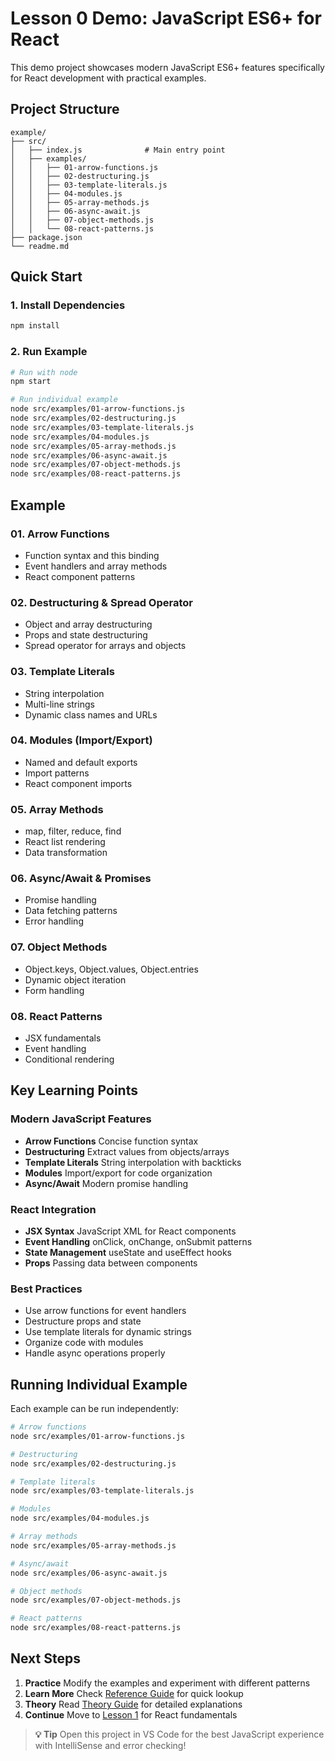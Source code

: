 # Lesson 0 Demo: JavaScript ES6+ for React

This demo project showcases modern JavaScript ES6+ features specifically for React development with practical examples.

## Project Structure

```
example/
├── src/
│   ├── index.js              # Main entry point
│   ├── examples/
│   │   ├── 01-arrow-functions.js
│   │   ├── 02-destructuring.js
│   │   ├── 03-template-literals.js
│   │   ├── 04-modules.js
│   │   ├── 05-array-methods.js
│   │   ├── 06-async-await.js
│   │   ├── 07-object-methods.js
│   │   └── 08-react-patterns.js
├── package.json
└── readme.md
```

## Quick Start

### 1. Install Dependencies

```bash
npm install
```

### 2. Run Example

```bash
# Run with node
npm start

# Run individual example
node src/examples/01-arrow-functions.js
node src/examples/02-destructuring.js
node src/examples/03-template-literals.js
node src/examples/04-modules.js
node src/examples/05-array-methods.js
node src/examples/06-async-await.js
node src/examples/07-object-methods.js
node src/examples/08-react-patterns.js
```

## Example

### 01. Arrow Functions
- Function syntax and this binding
- Event handlers and array methods
- React component patterns

### 02. Destructuring & Spread Operator
- Object and array destructuring
- Props and state destructuring
- Spread operator for arrays and objects

### 03. Template Literals
- String interpolation
- Multi-line strings
- Dynamic class names and URLs

### 04. Modules (Import/Export)
- Named and default exports
- Import patterns
- React component imports

### 05. Array Methods
- map, filter, reduce, find
- React list rendering
- Data transformation

### 06. Async/Await & Promises
- Promise handling
- Data fetching patterns
- Error handling

### 07. Object Methods
- Object.keys, Object.values, Object.entries
- Dynamic object iteration
- Form handling

### 08. React Patterns
- JSX fundamentals
- Event handling
- Conditional rendering

## Key Learning Points

### Modern JavaScript Features
- **Arrow Functions** Concise function syntax
- **Destructuring** Extract values from objects/arrays
- **Template Literals** String interpolation with backticks
- **Modules** Import/export for code organization
- **Async/Await** Modern promise handling

### React Integration
- **JSX Syntax** JavaScript XML for React components
- **Event Handling** onClick, onChange, onSubmit patterns
- **State Management** useState and useEffect hooks
- **Props** Passing data between components

### Best Practices
- Use arrow functions for event handlers
- Destructure props and state
- Use template literals for dynamic strings
- Organize code with modules
- Handle async operations properly

## Running Individual Example

Each example can be run independently:

```bash
# Arrow functions
node src/examples/01-arrow-functions.js

# Destructuring
node src/examples/02-destructuring.js

# Template literals
node src/examples/03-template-literals.js

# Modules
node src/examples/04-modules.js

# Array methods
node src/examples/05-array-methods.js

# Async/await
node src/examples/06-async-await.js

# Object methods
node src/examples/07-object-methods.js

# React patterns
node src/examples/08-react-patterns.js
```

## Next Steps

1. **Practice** Modify the examples and experiment with different patterns
2. **Learn More** Check [Reference Guide](./reference/reference0.md) for quick lookup
3. **Theory** Read [Theory Guide](./theory/theory0.md) for detailed explanations
4. **Continue** Move to [Lesson 1](../lesson1-fundamentals-setup/) for React fundamentals

> **💡 Tip** Open this project in VS Code for the best JavaScript experience with IntelliSense and error checking!
